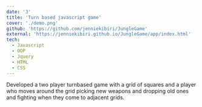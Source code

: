 ```yaml
---
date: '3'
title: 'Turn based javascript game'
cover: './demo.png'
github: 'https://github.com/jenniekibiri/JungleGame'
external: 'https://jenniekibiri.github.io/JungleGame/app/index.html'
tech:
  - Javascript
  - OOP
  - Jquery
  - HTML
  - CSS
---
```


Developed a two player turnbased game with a grid of squares and a player who moves around the grid picking new weapons and dropping old ones and fighting when they come to adjacent grids.
